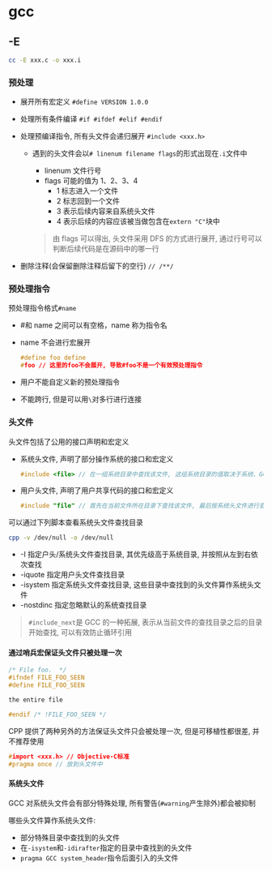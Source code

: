 # gcc

## -E

```sh
cc -E xxx.c -o xxx.i
```

### 预处理

- 展开所有宏定义 `#define VERSION 1.0.0`
- 处理所有条件编译 `#if #ifdef #elif #endif`
- 处理预编译指令, 所有头文件会递归展开 `#include <xxx.h>`

  - 遇到的头文件会以`# linenum filename flags`的形式出现在`.i`文件中

    - linenum 文件行号
    - flags 可能的值为 1、2、3、4
      - 1 标志进入一个文件
      - 2 标志回到一个文件
      - 3 表示后续内容来自系统头文件
      - 4 表示后续的内容应该被当做包含在`extern "C"`块中

    > 由 flags 可以得出, 头文件采用 DFS 的方式进行展开, 通过行号可以判断后续代码是在源码中的哪一行

- 删除注释(会保留删除注释后留下的空行) `// /**/`

### 预处理指令

预处理指令格式`#name`

- #和 name 之间可以有空格，name 称为指令名
- name 不会进行宏展开

  ```c
  #define foo define
  #foo // 这里的foo不会展开, 导致#foo不是一个有效预处理指令
  ```

- 用户不能自定义新的预处理指令
- 不能跨行, 但是可以用`\`对多行进行连接

### 头文件

头文件包括了公用的接口声明和宏定义

- 系统头文件, 声明了部分操作系统的接口和宏定义
  ```C
  #include <file> // 在一组系统目录中查找该文件, 这组系统目录的值取决于系统、GCC配置以及GCC的安装目录
  ```
- 用户头文件, 声明了用户共享代码的接口和宏定义
  ```C
  #include "file" // 首先在当前文件所在目录下查找该文件, 最后按系统头文件进行查找
  ```

可以通过下列脚本查看系统头文件查找目录

```sh
cpp -v /dev/null -o /dev/null
```

- -I 指定户头/系统头文件查找目录, 其优先级高于系统目录, 并按照从左到右依次查找
- -iquote 指定用户头文件查找目录
- -isystem 指定系统头文件查找目录, 这些目录中查找到的头文件算作系统头文件
- -nostdinc 指定忽略默认的系统查找目录

> `#include_next`是 GCC 的一种拓展, 表示从当前文件的查找目录之后的目录开始查找, 可以有效防止循环引用

#### 通过哨兵宏保证头文件只被处理一次

```C
/* File foo.  */
#ifndef FILE_FOO_SEEN
#define FILE_FOO_SEEN

the entire file

#endif /* !FILE_FOO_SEEN */
```

CPP 提供了两种另外的方法保证头文件只会被处理一次, 但是可移植性都很差, 并不推荐使用

```c
#import <xxx.h> // Objective-C标准
#pragma once // 放到头文件中
```

#### 系统头文件

GCC 对系统头文件会有部分特殊处理, 所有警告(`#warning`产生除外)都会被抑制

哪些头文件算作系统头文件:

- 部分特殊目录中查找到的头文件
- 在`-isystem`和`-idirafter`指定的目录中查找到的头文件
- `pragma GCC system_header`指令后面引入的头文件
